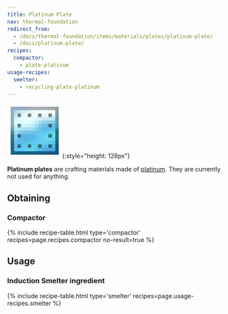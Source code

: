 ```yaml
---
title: Platinum Plate
nav: thermal-foundation
redirect_from:
  - /docs/thermal-foundation/items/materials/plates/platinum-plate/
  - /docs/platinum-plate/
recipes:
  compactor:
    - plate-platinum
usage-recipes:
  smelter:
    - recycling-plate-platinum
---
```


![Platinum plate](/assets/images/thermal-foundation/plate-platinum.png){:style="height: 128px"}


**Platinum plates** are crafting materials made of
[platinum](/docs/platinum-ingot/). They are currently not used for anything.


Obtaining
---------

### Compactor
{% include recipe-table.html type='compactor' recipes=page.recipes.compactor no-result=true %}


Usage
-----

### Induction Smelter ingredient
{% include recipe-table.html type='smelter' recipes=page.usage-recipes.smelter %}
